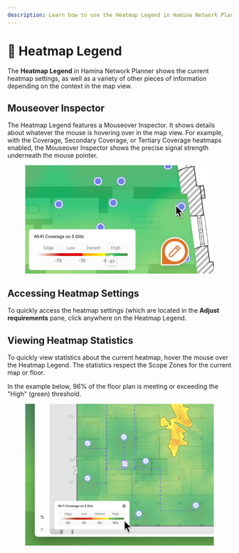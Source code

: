 ```yaml
---
description: Learn how to use the Heatmap Legend in Hamina Network Planner.
---
```


# 🔎 Heatmap Legend

The **Heatmap Legend** in Hamina Network Planner shows the current heatmap settings, as well as a variety of other pieces of information depending on the context in the map view.

## Mouseover Inspector

The Heatmap Legend features a Mouseover Inspector. It shows details about whatever the mouse is hovering over in the map view. For example, with the Coverage, Secondary Coverage, or Tertiary Coverage heatmaps enabled, the Mouseover Inspector shows the precise signal strength underneath the mouse pointer.

<div align="left">

<figure><img src="../.gitbook/assets/Mouseover Inspector.gif" alt="" width="480"><figcaption></figcaption></figure>

</div>

## Accessing Heatmap Settings

To quickly access the heatmap settings (which are located in the **Adjust requirements** pane, click anywhere on the Heatmap Legend.

## Viewing Heatmap Statistics

To quickly view statistics about the current heatmap, hover the mouse over the Heatmap Legend. The statistics respect the Scope Zones for the current map or floor.

In the example below, 96% of the floor plan is meeting or exceeding the "High" (green) threshold.

<div align="left">

<figure><img src="../.gitbook/assets/heatmap-statistics.png" alt=""><figcaption></figcaption></figure>

</div>



